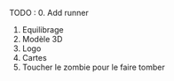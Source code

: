 TODO :
0. Add runner
1. Equilibrage
2. Modèle 3D
3. Logo
4. Cartes
5. Toucher le zombie pour le faire tomber